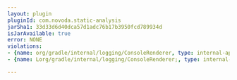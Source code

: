 ```yaml
---
layout: plugin
pluginId: com.novoda.static-analysis
jarSha1: 33d33d6d40dca57d1adc76b17b3950fcd789934d
isJarAvailable: true
error: NONE
violations:
- {name: org/gradle/internal/logging/ConsoleRenderer, type: internal-api-usage}
- {name: Lorg/gradle/internal/logging/ConsoleRenderer;, type: internal-api-usage}

---
```

